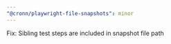 ```yaml
---
"@cronn/playwright-file-snapshots": minor
---
```


Fix: Sibling test steps are included in snapshot file path

